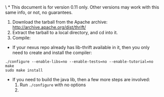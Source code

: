 \ * This document is for version 0.11 only. Other versions may work with this same info, or not, no guarantees.

1. Download the tarball from the Apache archive: http://archive.apache.org/dist/thrift/
2. Extract the tarball to a local directory, and cd into it.
3. Compile:
  - If your nexus repo already has lib-thrift available in it, then you only need to create and install the compiler:
```shell
./configure --enable-libs=no --enable-tests=no --enable-tutorial=no
make
sudo make install
```
  - If you need to build the java lib, then a few more steps are involved:
	1. Run `./configure` with no options
	2. 


